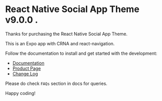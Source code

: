 # React Native Social App Theme v9.0.0 .

Thanks for purchasing the React Native Social App Theme.

This is an Expo app with CRNA and react-navigation.

Follow the documentation to install and get started with the development:

-   [Documentation](http://docs.market.nativebase.io/react-native-social-app-ui)
-   [Product Page](https://market.nativebase.io/view/react-native-social-app-theme)
-	[Change Log](http://gitstrap.com/strapmobile/SocialApp/blob/v9.0.0/CRNA/ChangeLog.md)

Please do check `FAQs` section in docs for queries.

Happy coding!
